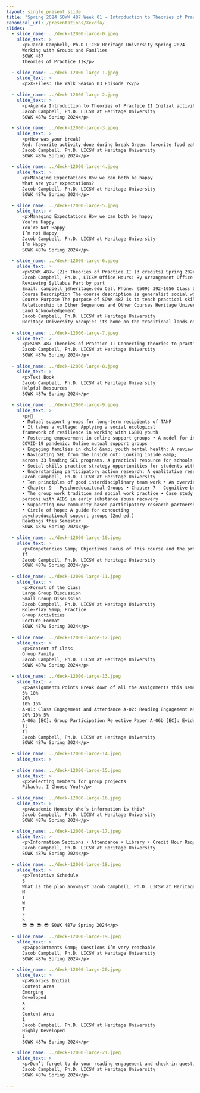 ```yaml
---
layout: single_present_slide
title: "Spring 2024 SOWK 487 Week 01 - Introduction to Theories of Practice II"
canonical_url: /presentations/Xexdfa/
slides:
  - slide_name: ../deck-12000-large-0.jpeg
    slide_text: >
      <p>Jacob Campbell, Ph.D LICSW Heritage University Spring 2024
      Working with Groups and Families
      SOWK 487
      Theories of Practice II</p>
      
  - slide_name: ../deck-12000-large-1.jpeg
    slide_text: >
      <p>X-Files: The Walk Season 03 Episode 7</p>
      
  - slide_name: ../deck-12000-large-2.jpeg
    slide_text: >
      <p>Agenda Introduction to Theories of Practice II Initial activity Discuss class Review syllabus
      Jacob Campbell, Ph.D. LICSW at Heritage University
      SOWK 487w Spring 2024</p>
      
  - slide_name: ../deck-12000-large-3.jpeg
    slide_text: >
      <p>How was your break?
      Red: favorite activity done during break Green: favorite food eaten over the holidays Yellow: favorite movie or TV show Orange: tradition that is unique to your family Brown: something you are looking forward to this year Blue: wild cards
      Jacob Campbell, Ph.D. LICSW at Heritage University
      SOWK 487w Spring 2024</p>
      
  - slide_name: ../deck-12000-large-4.jpeg
    slide_text: >
      <p>Managing Expectations How we can both be happy
      What are your expectations?
      Jacob Campbell, Ph.D. LICSW at Heritage University
      SOWK 487w Spring 2024</p>
      
  - slide_name: ../deck-12000-large-5.jpeg
    slide_text: >
      <p>Managing Expectations How we can both be happy
      You’re Happy
      You’re Not Happy
      I’m not Happy
      Jacob Campbell, Ph.D. LICSW at Heritage University
      I’m Happy
      SOWK 487w Spring 2024</p>
      
  - slide_name: ../deck-12000-large-6.jpeg
    slide_text: >
      <p>SOWK 487w (2): Theories of Practice II (3 credits) Spring 2024, Heritage at CBC
      Jacob Campbell, Ph.D., LICSW Office Hours: By Arrangement Office Location: By Arrangement Course Hours: Wednesdays 5:30 – 8:15 PM
      Reviewing Syllabus Part by part
      Email: campbell_j@heritage.edu Cell Phone: (509) 392-1056 Class Location: SWL 114
      Course Description The course description is generalist social work practice with microsystems. Knowledge and methods to bring about planned change with families, natural networks, groups, and practice skills in group process. Offered Spring semester. Prerequisite(s): SOWK 486W. Limited to majors.
      Course Purpose The purpose of SOWK 487 is to teach practical skills students can take with them in working with groups and families. It focuses on working with families and both therapeutic groups and task groups. Most weeks, students have opportunities to practice facilitating groups with their classmates or group activities they can take with them.
      Relationship to Other Sequences and Other Courses Heritage University requires BASW students to follow a sequence of three practice courses. Each one is focused on a different level of intervention. First, SOWK 486 is related to interventions at the micro level and focuses on working with individuals. Second, SOWK 487 addresses mezzo practice, considering interventions with families and groups. Third, SOWK 488 considers macro practice and skills for working with communities.
      Land Acknowledgement
      Jacob Campbell, Ph.D. LICSW at Heritage University
      Heritage University occupies its home on the traditional lands of the Yakama People. These ancestral homelands are the Yakama, Palouse, Pisquouse, Wenatshapam, Klikatat, Klinquit, Kow- was-say-ee, Li-aywas, Skin-pah, Wish-ham, Shyiks, Ochechotes, Kah-milt-pa, and Se-ap-cat, who today are represented by the Confederated Tribes and Bands of the Yakama Nation [TREATY OF 1855] and, whose relationship with this land continues to this day. Heritage University, grounded in the vision of the two Yakama women SOWK 487w Spring 2024 founders, respects Indigenous peoples as traditional guardians of the lands and the enduring relationship that exists between Indigenous peoples and their traditional territories. We offer gratitude for the land</p>
      
  - slide_name: ../deck-12000-large-7.jpeg
    slide_text: >
      <p>SOWK 487 Theories of Practice II Connecting theories to practice for working with groups (therapeutic and task) and with families
      Jacob Campbell, Ph.D. LICSW at Heritage University
      SOWK 487w Spring 2024</p>
      
  - slide_name: ../deck-12000-large-8.jpeg
    slide_text: >
      <p>Text Book
      Jacob Campbell, Ph.D. LICSW at Heritage University
      Helpful Resources
      SOWK 487w Spring 2024</p>
      
  - slide_name: ../deck-12000-large-9.jpeg
    slide_text: >
      <p>􁆽
      • Mutual support groups for long-term recipients of TANF
      • It takes a village: Applying a social ecological
      framework of resilience in working with LGBTQ youth
      • Fostering empowerment in online support groups • A model for interdisciplinary collaboration. • Social workers helping each other during the
      COVID-19 pandemic: Online mutual support groups
      • Engaging families in child &amp; youth mental health: A review of best, emerging and promising practices
      • Navigating SEL from the inside out: Looking inside &amp;
      across 33 leading SEL programs. A practical resource for schools and OST providers. Preschool &amp; elementary focus
      • Social skills practice strategy opportunities for students with EBD
      • Understanding participatory action research: A qualitative research methodology option
      Jacob Campbell, Ph.D. LICSW at Heritage University
      • Ten principles of good interdisciplinary team work • An overview of dialectical behavior therapy for professional psychologists.
      • Chapter 9 - Pyschoeducaitonal Groups • Chapter 7 - Cognitive-behavioral group work • An integrated trauma-informed, mutual aid model of group work
      • The group work tradition and social work practice • Case study 7-1: A mutual-aid support group for
      persons with AIDS in early substance abuse recovery
      • Supporting new community-based participatory research partnerships.
      • Circle of hope: A guide for conducting
      psychoeducational support groups (2nd ed.)
      Readings this Semester
      SOWK 487w Spring 2024</p>
      
  - slide_name: ../deck-12000-large-10.jpeg
    slide_text: >
      <p>Competencies &amp; Objectives Focus of this course and the program Demonstrate Ethical and Professional Behavior Engage Diversity and Di erence in Practice Advance Human Rights and Social, Economic, and Environmental Justice Engage in Practice-informed Research and Research-informed Practice Engage in Policy Practice Engage with Individuals, Families, Groups, Organizations, and Communities Assess Individuals, Families, Groups, Organizations, and Communities Intervene with Individuals, Families, Groups, Organizations, and Communities Evaluate Practice with Individuals, Families, Groups, Organizations, and Communities
      ff
      Jacob Campbell, Ph.D. LICSW at Heritage University
      SOWK 487w Spring 2024</p>
      
  - slide_name: ../deck-12000-large-11.jpeg
    slide_text: >
      <p>Format of the Class
      Large Group Discussion
      Small Group Discussion
      Jacob Campbell, Ph.D. LICSW at Heritage University
      Role-Play &amp; Practice
      Group Activities
      Lecture Format
      SOWK 487w Spring 2024</p>
      
  - slide_name: ../deck-12000-large-12.jpeg
    slide_text: >
      <p>Content of Class
      Group Family
      Jacob Campbell, Ph.D. LICSW at Heritage University
      SOWK 487w Spring 2024</p>
      
  - slide_name: ../deck-12000-large-13.jpeg
    slide_text: >
      <p>Assignments Points Break down of all the assignments this semester
      5% 10%
      20%
      10% 15%
      A-01: Class Engagement and Attendance A-02: Reading Engagement and Check-in Questions A-03: Family Treatment Modality Research Presentation A-04a: Group Intervention Pitch A-04b: Group Member Feedback 20% A-04c - Re ective Paper A-05: Research Paper to Inform Group Practice
      20% 10% 5%
      A-06a [EC]: Group Participation Re ective Paper A-06b [EC]: Evidence-Based Practices for Culturally Competent Social Work
      fl
      fl
      Jacob Campbell, Ph.D. LICSW at Heritage University
      SOWK 487w Spring 2024</p>
      
  - slide_name: ../deck-12000-large-14.jpeg
    slide_text: >
      
  - slide_name: ../deck-12000-large-15.jpeg
    slide_text: >
      <p>Selecting members for group projects
      Pikachu, I Choose You!</p>
      
  - slide_name: ../deck-12000-large-16.jpeg
    slide_text: >
      <p>Academic Honesty Who’s information is this?
      Jacob Campbell, Ph.D. LICSW at Heritage University
      SOWK 487w Spring 2024</p>
      
  - slide_name: ../deck-12000-large-17.jpeg
    slide_text: >
      <p>Information Sections • Attendance • Library • Credit Hour Requirements • Campus Security &amp; Safety • Accommodation Policy
      Jacob Campbell, Ph.D. LICSW at Heritage University
      SOWK 487w Spring 2024</p>
      
  - slide_name: ../deck-12000-large-18.jpeg
    slide_text: >
      <p>Tentative Schedule
      S
      What is the plan anyways? Jacob Campbell, Ph.D. LICSW at Heritage University
      M
      T
      W
      T
      F
      S
      😎 😎 😎 😎 SOWK 487w Spring 2024</p>
      
  - slide_name: ../deck-12000-large-19.jpeg
    slide_text: >
      <p>Appointments &amp; Questions I’m very reachable
      Jacob Campbell, Ph.D. LICSW at Heritage University
      SOWK 487w Spring 2024</p>
      
  - slide_name: ../deck-12000-large-20.jpeg
    slide_text: >
      <p>Rubrics Initial
      Content Area
      Emerging
      Developed
      x
      x
      Content Area
      1
      Jacob Campbell, Ph.D. LICSW at Heritage University
      Highly Developed
      1
      SOWK 487w Spring 2024</p>
      
  - slide_name: ../deck-12000-large-21.jpeg
    slide_text: >
      <p>Don’t forget to do your reading engagement and check-in question for this week. Next weeks reading is Chapter 10 in the Hepworth text.
      Jacob Campbell, Ph.D. LICSW at Heritage University
      SOWK 487w Spring 2024</p>
      
---
```

